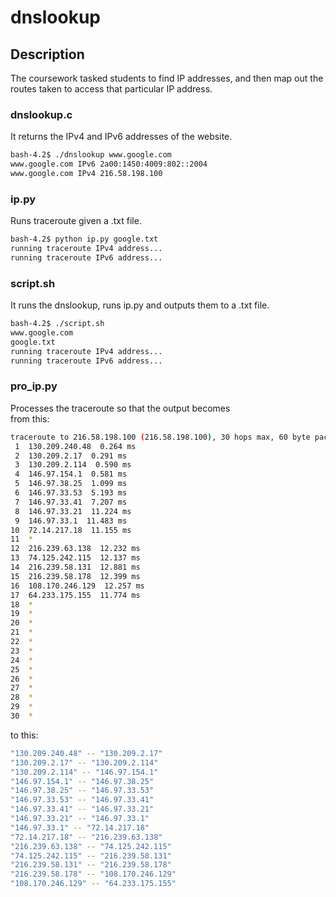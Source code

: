 # dnslookup
## Description
The coursework tasked students to find IP addresses, and then map out the routes taken to access that particular IP address.

### dnslookup.c
It returns the IPv4 and IPv6 addresses of the website.

```sh
bash-4.2$ ./dnslookup www.google.com
www.google.com IPv6 2a00:1450:4009:802::2004
www.google.com IPv4 216.58.198.100
```
### ip.py
Runs traceroute given a .txt file.

```sh
bash-4.2$ python ip.py google.txt
running traceroute IPv4 address...
running traceroute IPv6 address...
```

### script.sh
It runs the dnslookup, runs ip.py and outputs them to a .txt file.

```sh
bash-4.2$ ./script.sh
www.google.com
google.txt
running traceroute IPv4 address...
running traceroute IPv6 address...
```
### pro_ip.py
Processes the traceroute so that the output becomes  
from this:
```sh
traceroute to 216.58.198.100 (216.58.198.100), 30 hops max, 60 byte packets
 1  130.209.240.48  0.264 ms
 2  130.209.2.17  0.291 ms
 3  130.209.2.114  0.590 ms
 4  146.97.154.1  0.581 ms
 5  146.97.38.25  1.099 ms
 6  146.97.33.53  5.193 ms
 7  146.97.33.41  7.207 ms
 8  146.97.33.21  11.224 ms
 9  146.97.33.1  11.483 ms
10  72.14.217.18  11.155 ms
11  *
12  216.239.63.138  12.232 ms
13  74.125.242.115  12.137 ms
14  216.239.58.131  12.881 ms
15  216.239.58.178  12.399 ms
16  108.170.246.129  12.257 ms
17  64.233.175.155  11.774 ms
18  *
19  *
20  *
21  *
22  *
23  *
24  *
25  *
26  *
27  *
28  *
29  *
30  *
``` 
to this:
```sh
"130.209.240.48" -- "130.209.2.17"
"130.209.2.17" -- "130.209.2.114"
"130.209.2.114" -- "146.97.154.1"
"146.97.154.1" -- "146.97.38.25"
"146.97.38.25" -- "146.97.33.53"
"146.97.33.53" -- "146.97.33.41"
"146.97.33.41" -- "146.97.33.21"
"146.97.33.21" -- "146.97.33.1"
"146.97.33.1" -- "72.14.217.18"
"72.14.217.18" -- "216.239.63.138"
"216.239.63.138" -- "74.125.242.115"
"74.125.242.115" -- "216.239.58.131"
"216.239.58.131" -- "216.239.58.178"
"216.239.58.178" -- "108.170.246.129"
"108.170.246.129" -- "64.233.175.155"
```
